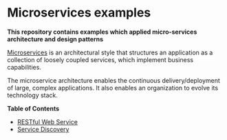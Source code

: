# Microservices examples

**This repository contains examples which applied micro-services architecture and design patterns**

[Microservices](https://martinfowler.com/articles/microservices.html) is an architectural style that structures an application as a collection of loosely coupled services, which implement business capabilities. 

The microservice architecture enables the continuous delivery/deployment of large, complex applications. It also enables an organization to evolve its technology stack.

**Table of Contents**

* [RESTful Web Service](rest/)
* [Service Discovery](service-discovery/)
